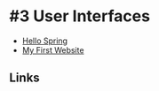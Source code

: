 # #3 User Interfaces

* [Hello Spring](https://github.com/StudentsAdministration/03_hello_spring/blob/master/README.md)
* [My First Website](https://github.com/dat17v1/2_03_my_first_website/blob/master/README.md)

## Links
<!--* [Getting Started guide with IntelliJ IDEA](https://spring.io/guides/gs/intellij-idea/)-->
<!-- * [tutorialspoint - spring](https://www.tutorialspoint.com/spring/index.htm) -->

